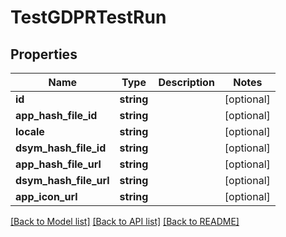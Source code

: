 # TestGDPRTestRun

## Properties
Name | Type | Description | Notes
------------ | ------------- | ------------- | -------------
**id** | **string** |  | [optional] 
**app_hash_file_id** | **string** |  | [optional] 
**locale** | **string** |  | [optional] 
**dsym_hash_file_id** | **string** |  | [optional] 
**app_hash_file_url** | **string** |  | [optional] 
**dsym_hash_file_url** | **string** |  | [optional] 
**app_icon_url** | **string** |  | [optional] 

[[Back to Model list]](../README.md#documentation-for-models) [[Back to API list]](../README.md#documentation-for-api-endpoints) [[Back to README]](../README.md)

